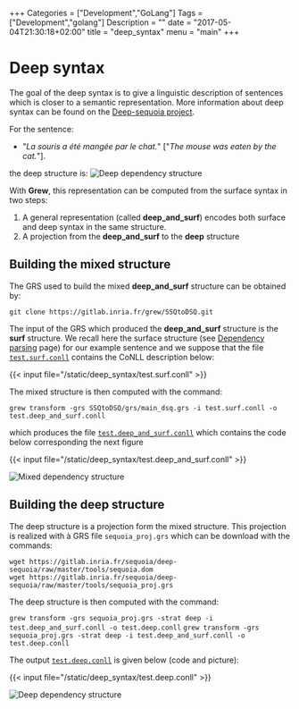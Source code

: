 +++
Categories = ["Development","GoLang"]
Tags = ["Development","golang"]
Description = ""
date = "2017-05-04T21:30:18+02:00"
title = "deep_syntax"
menu = "main"
+++

# Deep syntax

The goal of the deep syntax is to give a linguistic description of sentences which is closer to a semantic representation.
More information about deep syntax can be found on the [Deep-sequoia project](http://deep-sequoia.inria.fr).

For the sentence:

- "*La souris a été mangée par le chat.*" ["*The mouse was eaten by the cat.*"].

the deep structure is: ![Deep dependency structure](/deep_syntax/test.deep.svg)

With **Grew**, this representation can be computed from the surface syntax in two steps:

1. A general representation (called **deep_and_surf**) encodes both surface and deep syntax in the same structure.
2. A projection from the **deep_and_surf** to the **deep** structure

## Building the mixed structure
The GRS used to build the mixed **deep_and_surf** structure can be obtained by:

`git clone https://gitlab.inria.fr/grew/SSQtoDSQ.git`

The input of the GRS which produced the **deep_and_surf** structure is the **surf** structure.
We recall here the surface structure (see [Dependency parsing](../parsing) page) for our example sentence and we suppose that the file [`test.surf.conll`](/deep_syntax/test.surf.conll) contains the CoNLL description below:

{{< input file="/static/deep_syntax/test.surf.conll" >}}

The mixed structure is then computed with the command:

`grew transform -grs SSQtoDSQ/grs/main_dsq.grs -i test.surf.conll -o test.deep_and_surf.conll`

which produces the file [`test.deep_and_surf.conll`](/deep_syntax/test.deep_and_surf.conll) which contains the code below corresponding the next figure

{{< input file="/static/deep_syntax/test.deep_and_surf.conll" >}}

![Mixed dependency structure](/deep_syntax/test.deep_and_surf.svg)

## Building the deep structure
The deep structure is a projection form the mixed structure.
This projection is realized with à GRS file `sequoia_proj.grs` which can be download with the commands:

```
wget https://gitlab.inria.fr/sequoia/deep-sequoia/raw/master/tools/sequoia.dom
wget https://gitlab.inria.fr/sequoia/deep-sequoia/raw/master/tools/sequoia_proj.grs
```

The deep structure is then computed with the command:

`grew transform -grs sequoia_proj.grs -strat deep -i test.deep_and_surf.conll -o test.deep.conll`
`grew transform -grs sequoia_proj.grs -strat deep -i test.deep_and_surf.conll -o test.deep.conll`

The output [`test.deep.conll`](/deep_syntax/test.deep.conll) is given below (code and picture):

{{< input file="/static/deep_syntax/test.deep.conll" >}}

![Deep dependency structure](/deep_syntax/test.deep.svg)


